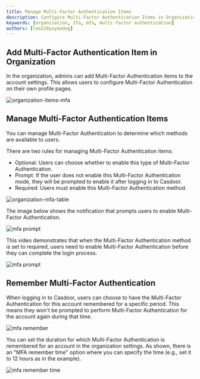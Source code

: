 ```yaml
---
title: Manage Multi-Factor Authentication Items
description: Configure Multi-Factor Authentication Items in Organization
keywords: [organization, 2fa, mfa, multi-factor authentication]
authors: [leo220yuyaodog]
---
```


## Add Multi-Factor Authentication Item in Organization

In the organization, admins can add Multi-Factor Authentication items to the account settings. This allows users to configure Multi-Factor Authentication on their own profile pages.

![organization-items-mfa](/img/organization/mfa/organization-items-mfa.png)

## Manage Multi-Factor Authentication Items

You can manage Multi-Factor Authentication to determine which methods are available to users.

There are two rules for managing Multi-Factor Authentication items:

- Optional: Users can choose whether to enable this type of Multi-Factor Authentication.
- Prompt: If the user does not enable this Multi-Factor Authentication mode, they will be prompted to enable it after logging in to Casdoor.
- Required: Users must enable this Multi-Factor Authentication method.

![organization-mfa-table](/img/organization/mfa/organization-mfa-table.png)

The image below shows the notification that prompts users to enable Multi-Factor Authentication.

![mfa prompt](/img/organization/mfa/mfa-prompt.png)

This video demonstrates that when the Multi-Factor Authentication method is set to required, users need to enable Multi-Factor Authentication before they can complete the login process.

![mfa prompt](/img/organization/mfa/mfa-required.gif)

## Remember Multi-Factor Authentication

When logging in to Casdoor, users can choose to have the Multi-Factor Authentication for this account remembered for a specific period. This means they won't be prompted to perform Multi-Factor Authentication for the account again during that time.

![mfa remember](/img/organization/mfa/mfa-remember.png)

You can set the duration for which Multi-Factor Authentication is remembered for an account in the organization settings. As shown, there is an "MFA remember time" option where you can specify the time (e.g., set it to 12 hours as in the example).

![mfa remember time](/img/organization/mfa/mfa-remember-time.png)
